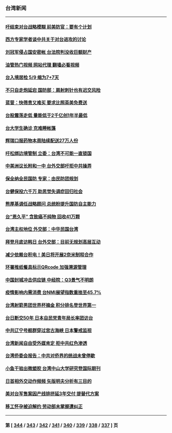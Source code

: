 ### 台湾新闻
---
#### [吁结束对台战略模糊 前美防官：要有个计划](../../pages/ncid1349361/n13726430.md?05040845) 
#### [西方专家学者谈中共关于对台进攻的讨论](../../pages/ncid1349361/n13726425.md?05040845) 
#### [刘冠军侵占国安密帐 台法院判没收巨额财产](../../pages/ncid1349361/n13726257.md?05040845) 
#### [油管热门视频 网站代理 翻墙必看视频](http://209.222.30.114:81/youtube.html?05040845)
#### [台入境居检 5/9 缩为7+7天](../../pages/ncid1349361/n13726251.md?05040845) 
#### [不只自走炮延宕 国防部：肩射刺针也有迟交风险](../../pages/ncid1349361/n13726232.md?05040845) 
#### [蓝营：快筛贵又难买 要求比照英美免费送](../../pages/ncid1349361/n13726202.md?05040845) 
#### [台股震荡走低 量能低于2千亿创1年半最低](../../pages/ncid1349361/n13726236.md?05040845) 
#### [台大学生确诊 克难睡帐篷](../../pages/ncid1349361/n13726203.md?05040845) 
#### [辉瑞口服药物本周陆续配送27万人份](../../pages/ncid1349361/n13726193.md?05040845) 
#### [吁松绑边境管制 立委：台湾不可能一直锁国](../../pages/ncid1349361/n13726195.md?05040845) 
#### [中美洲议长附和一中 台外交部吁拒中共操弄](../../pages/ncid1349361/n13726218.md?05040845) 
#### [保全纳全民国防 专家：由民防团规划](../../pages/ncid1349361/n13726217.md?05040845) 
#### [台健保投六千万 助思觉失调症回归社会](../../pages/ncid1349361/n13726204.md?05040845) 
#### [熊厚基调任战略顾问 总统盼提升国防自主能力](../../pages/ncid1349361/n13726179.md?05040845) 
#### [台“恩久平” 含致癌不纯物 回收41万颗](../../pages/ncid1349361/n13726205.md?05040845) 
#### [台湾主权地位 外交部：中华民国台湾](../../pages/ncid1349361/n13726170.md?05040845) 
#### [拜登月底访韩日 台外交部：目前无规划高层互动](../../pages/ncid1349361/n13726171.md?05040845) 
#### [减少依赖台积电！美日将开展2奈米制程合作](../../pages/ncid1349361/n13726145.md?05040845) 
#### [环署推纸餐具标示QRcode 加强溯源管理](../../pages/ncid1349361/n13726123.md?05040845) 
#### [中国封城冲击供应链 中经院：Q3景气不明朗](../../pages/ncid1349361/n13725986.md?05040845) 
#### [疫情影响内需消费 台NMI展望指数重挫至45.7%](../../pages/ncid1349361/n13725999.md?05040845) 
#### [台湾射箭男团世界杯摘金 积分排名登世界第一](../../pages/ncid1349361/n13725994.md?05040845) 
#### [台日断交50年 日本自民党青年局长率团访台](../../pages/ncid1349361/n13726098.md?05040845) 
#### [中共辽宁号舰群穿过宫古海峡 日本警戒监视](../../pages/ncid1349361/n13726038.md?05040845) 
#### [台湾新闻自由受外媒肯定 拒中共红色渗透](../../pages/ncid1349361/n13725909.md?05040845) 
#### [台湾侨委会报告：中共对侨界的统战未曾停歇](../../pages/ncid1349361/n13725587.md?05040845) 
#### [小鱼干验出微塑胶 台湾中山大学研究登国际期刊](../../pages/ncid1349361/n13725406.md?05040845) 
#### [日首相外交动作频频 矢版明夫分析有三目的](../../pages/ncid1349361/n13725662.md?05040845) 
#### [美对台军售案因产线排挤延3年交付 提替代方案](../../pages/ncid1349361/n13725597.md?05040845) 
#### [移工怀孕被迫解约 劳动部未掌握遭纠正](../../pages/ncid1349361/n13725660.md?05040845) 

---
#### 第 [ [344](./344.md?05040845) / [343](./343.md?05040845) / [342](./342.md?05040845) / [341](./341.md?05040845) / [340](./340.md?05040845) / [339](./339.md?05040845) / [338](./338.md?05040845) / [337](./337.md?05040845) ] 页
